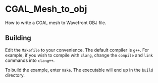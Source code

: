 # CGAL_Mesh_to_obj

How to write a CGAL mesh to Wavefront OBJ file.

## Building

Edit the `Makefile` to your convenience. The default compiler is `g++`. For example, if you wish to compile with `clang`, change the `compile` and `link` commands into `clang++`.

To build the example, enter `make`. The executable will end up in the `build` directory.
